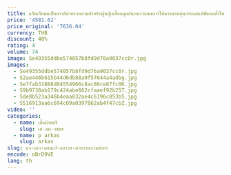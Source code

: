 ```yaml
---
title: แจ็คเก็ตขนเป็ดยาวสีดำทรงหลวมสำหรับผู้หญิงเสื้อคลุมกันหนาวแขนยาวให้ความอบอุ่นกระแสแฟชั่นคอตั้งใหม่ฤดูใบไม้ร่วงฤดูหนาว
price: '4581.62'
price_original: '7636.04'
currency: THB
discount: 40%
rating: 4
volume: 74
image: Se49355ddbe574057b8fd9d76a9037cc0r.jpg
images:
  - Se49355ddbe574057b8fd9d76a9037cc0r.jpg
  - S2ae446b615b44d6db88a9f57644a4adbg.jpg
  - Se7fab31888d04554966c8ac86ce87fc0K.jpg
  - S9b9738ab179c424abe662cfaaef92b25T.jpg
  - Sde8b523a346b4eaa832ae4c6196c853b5.jpg
  - S516913aa6c694c09a0397862ab4f47cbZ.jpg
video: ''
categories:
  - name: เสื้อผ้าสตรี
    slug: เส-อผ-าสตร
  - name: p arkas
    slug: arkas
slug: แจ-คเก-ตขนเป-ดยาวส-ดำทรงหลวมสำหร
encode: oBrD9VE
lang: th
---
```

  